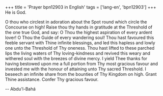 +++
title = 'Prayer bpn12903 in English'
tags = ['lang-en', 'bpn12903']
+++
He is God.

O thou who circlest in adoration about the Spot round which circle the Concourse on high!  Raise thou thy hands in gratitude at the Threshold of the one true God, and say:  O Thou the highest aspiration of every ardent lover!  O Thou the Guide of every wandering soul!  Thou hast favoured this feeble servant with Thine infinite blessings, and led this hapless and lowly one unto the Threshold of Thy oneness.  Thou hast lifted to these parched lips the living waters of Thy loving-kindness and revived this weary and withered soul with the breezes of divine mercy.  I yield Thee thanks for having bestowed upon me a full portion from Thy most gracious favour and invested me with the honour of attaining unto Thy sacred Threshold.  I beseech an infinite share from the bounties of Thy Kingdom on high.  Grant Thine assistance.  Confer Thy gracious favour.

-- Abdu'l-Bahá
